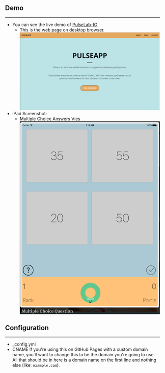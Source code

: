 ## Demo
-------
* You can see the live demo of [PulseLab-IO](http://pulselab.io)
	- This is the web page on desktop browser.
	![Desktop](/assets/demo/pulseLabIODemo.jpg)
* iPad Screenshot:
	- Multiple Choice Answers Vies
	![Desktop](/assets/demo/pulseLabIOiPadDemo.jpg)


## Configuration
-------
- _config.yml
-  CNAME
	If you're using this on GitHub Pages with a custom domain name, 
	you'll want to change this to be the domain you're going to use. 
	All that should be in here is a domain name on the first line and nothing else (like: `example.com`).

